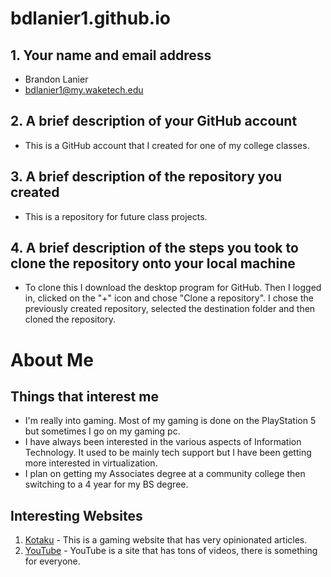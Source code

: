 # bdlanier1.github.io

## 1.  Your name and email address
* Brandon Lanier 
* bdlanier1@my.waketech.edu

## 2.  A brief description of your GitHub account
* This is a GitHub account that I created for one of my college classes.

## 3.  A brief description of the repository you created
* This is a repository for future class projects.

## 4.  A brief description of the steps you took to clone the repository onto your local machine
* To clone this I download the desktop program for GitHub.  Then I logged in, clicked on the "+" icon and chose "Clone a repository".  I chose the previously created repository, selected the destination folder and then cloned the repository. 

# About Me
## Things that interest me
* I'm really into gaming.  Most of my gaming is done on the PlayStation 5 but sometimes I go on my gaming pc.
* I have always been interested in the various aspects of Information Technology.  It used to be mainly tech support but I have been getting more interested in virtualization.
* I plan on getting my Associates degree at a community college then switching to a 4 year for my BS degree.
## Interesting Websites
 1.  [Kotaku](www.kotaku.com) - This is a gaming website that has very opinionated articles.
 2.  [YouTube](www.youtube.com) - YouTube is a site that has tons of videos, there is something for everyone.


